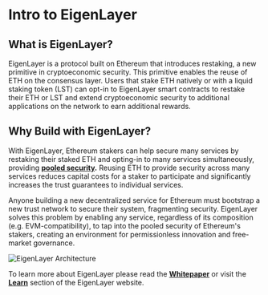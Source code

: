 # Intro to EigenLayer

## What is EigenLayer?

EigenLayer is a protocol built on Ethereum that introduces restaking, a new primitive in cryptoeconomic security. This primitive enables the reuse of ETH on the consensus layer. Users that stake ETH natively or with a liquid staking token (LST) can opt-in to EigenLayer smart contracts to restake their ETH or LST and extend cryptoeconomic security to additional applications on the network to earn additional rewards.

## Why Build with EigenLayer?

With EigenLayer, Ethereum stakers can help secure many services by restaking their staked ETH and opting-in to many services simultaneously, providing [**pooled security**](key-terms)**.** Reusing ETH to provide security across many services reduces capital costs for a staker to participate and significantly increases the trust guarantees to individual services.

Anyone building a new decentralized service for Ethereum must bootstrap a new trust network to secure their system, fragmenting security. EigenLayer solves this problem by enabling any service, regardless of its composition (e.g. EVM-compatibility), to tap into the pooled security of Ethereum's stakers, creating an environment for permissionless innovation and free-market governance.

![EigenLayer Architecture](/img/eigenlayer-arch.png)

To learn more about EigenLayer please read the [**Whitepaper**](/EigenLayer_WhitePaper.pdf) or visit the [**Learn**](https://www.eigenlayer.xyz/learn) section of the EigenLayer website.

